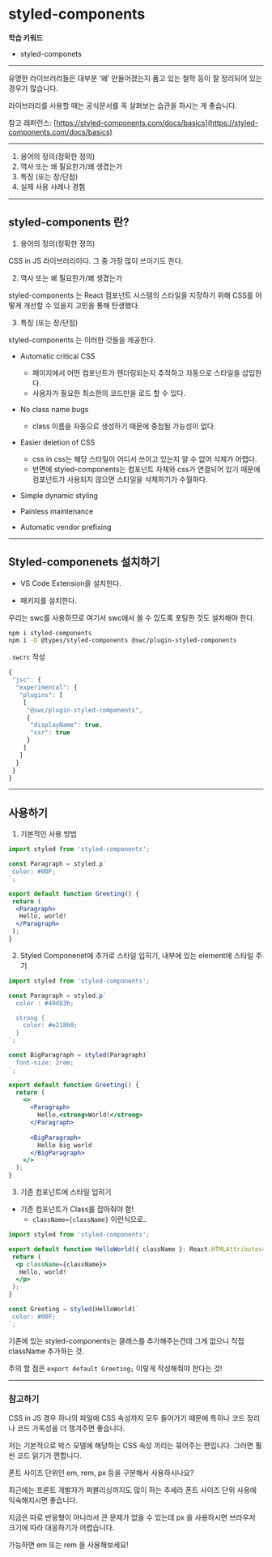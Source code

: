 # styled-components

__학습 키워드__

- styled-componets

---

유명한 라이브러리들은 대부분 ‘왜’ 만들어졌는지 품고 있는 철학 등이 잘 정리되어 있는 경우가 많습니다.

라이브러리를 사용할 때는 공식문서를 꼭 살펴보는 습관을 하시는 게 좋습니다.

참고 레퍼런스: [https://styled-components.com/docs/basics](https://styled-components.com/docs/basics)

---

1. 용어의 정의(정확한 정의)
2. 역사 또는 왜 필요한가/왜 생겼는가
3. 특징 (또는 장/단점)
4. 실제 사용 사례나 경험

---

## styled-components 란?

1. 용어의 정의(정확한 정의)

CSS in JS 라이브러리이다. 그 중 가장 많이 쓰이기도 한다.

2. 역사 또는 왜 필요한가/왜 생겼는가

styled-components 는 React 컴포넌트 시스템의 스타일을 지정하기 위해 CSS를 어떻게 개선할 수 있을지 고민을 통해 탄생했다.

3. 특징 (또는 장/단점)

styled-components 는 이러한 것들을 제공한다.

- Automatic critical CSS
  - 페이지에서 어떤 컴포넌트가 렌더링되는지 추적하고 자동으로 스타일을 삽입한다.
  - 사용자가 필요한 최소한의 코드만을 로드 할 수 있다.

- No class name bugs
  - class 이름을 자동으로 생성하기 때문에 중첩될 가능성이 없다.

- Easier deletion of CSS
  - css in css는 해당 스타일이 어디서 쓰이고 있는지 알 수 없어 삭제가 어렵다.
  - 반면에 styled-components는 컴포넌트 자체와 css가 연결되어 있기 때문에 컴포넌트가 사용되지 않으면 스타일을 삭제하기가 수월하다.

- Simple dynamic styling

- Painless maintenance

- Automatic vendor prefixing

---

## Styled-componenets 설치하기

- VS Code Extension을 설치한다.

- 패키지를 설치한다.

우리는 swc를 사용하므로 여기서 swc에서 쓸 수 있도록 포팅한 것도 설치해야 한다.

```bash
npm i styled-components
npm i -D @types/styled-components @swc/plugin-styled-components
```

`.swcrc` 작성

```js
{
 "jsc": {
  "experimental": {
   "plugins": [
    [
     "@swc/plugin-styled-components",
     {
      "displayName": true,
      "ssr": true
     }
    ]
   ]
  }
 }
}
```

---

## 사용하기

1. 기본적인 사용 방법

```jsx
import styled from 'styled-components';

const Paragraph = styled.p`
 color: #00F;
`;

export default function Greeting() {
 return (
  <Paragraph>
   Hello, world!
  </Paragraph>
 );
}
```

2. Styled Componenet에 추가로 스타일 입히기, 내부에 있는 element에 스타일 주기

```jsx
import styled from 'styled-components';

const Paragraph = styled.p`
  color : #40d83b;

  strong {
    color: #e218b0;
  }
`;

const BigParagraph = styled(Paragraph)`
  font-size: 2rem;
`;

export default function Greeting() {
  return (
    <>
      <Paragraph>
        Hello,<strong>World!</strong>
      </Paragraph>
      
      <BigParagraph>
        Hello big world
      </BigParagraph>
    </>
  );
}

```

3. 기존 컴포넌트에 스타일 입히기

- 기존 컴포넌트가 Class를 잡아줘야 함!
  - `className={className}` 이런식으로..

```jsx
import styled from 'styled-components';

export default function HelloWorld({ className }: React.HTMLAttributes<HTMLElement>) {
 return (
  <p className={className}>
   Hello, world!
  </p>
 );
}

const Greeting = styled(HelloWorld)`
 color: #00F;
`;
```

기존에 있는 styled-components는 클래스를 추가해주는건데 그게 없으니 직접 className 추가하는 것.

주의 할 점은 `export default Greeting;` 이렇게 작성해줘야 한다는 것!

---

### 참고하기

CSS in JS 경우 하나의 파일에 CSS 속성까지 모두 들어가기 때문에 특히나 코드 정리나 코드 가독성을 더 챙겨주면 좋습니다.

저는 기본적으로 박스 모델에 해당하는 CSS 속성 끼리는 묶어주는 편입니다. 그러면 훨씬 코드 읽기가 편합니다.

폰트 사이즈 단위인 em, rem, px 등을 구분해서 사용하시나요?

최근에는 프론트 개발자가 퍼블리싱까지도 많이 하는 추세라 폰트 사이즈 단위 사용에 익숙해지시면 좋습니다.

지금은 따로 반응형이 아니라서 큰 문제가 없을 수 있는데 px 을 사용하시면 브라우저 크기에 따라 대응하기가 어렵습니다.

가능하면 em 또는 rem 을 사용해보세요!